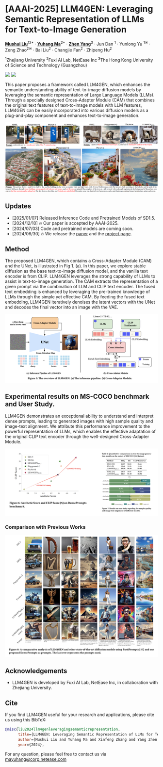 <h1>[AAAI-2025] LLM4GEN: Leveraging Semantic Representation of LLMs for Text-to-Image Generation</h1>

[**Mushui Liu**](https://xiaobul.github.io)<sup>12*</sup> · [**Yuhang Ma**](https://yuhang-ma.github.io/)<sup>2*</sup> · [**Zhen Yang**](https://zhenyangcs.github.io/)<sup>3</sup> · Jun Dan <sup>1</sup> · Yunlong Yu <sup>1✉</sup> · Zeng Zhao<sup>2✉</sup> · Bai Liu<sup>2</sup> · Changjie Fan<sup>2</sup> · Zhipeng Hu<sup>2</sup>             

<sup>1</sup>Zhejiang University <sup>2</sup>Fuxi AI Lab, NetEase Inc <sup>3</sup>The Hong Kong University of Science and Technology (Guangzhou)


<a href='https://xiaobul.github.io/LLM4GEN/'><img src='https://img.shields.io/badge/Project-Page-green'></a>
<a href='https://arxiv.org/pdf/2407.00737'><img src='https://img.shields.io/badge/Arxiv-Paper-red'></a>

</div>

This paper proposes a framework called LLM4GEN, which enhances the semantic understanding ability of text-to-image diffusion models by leveraging the semantic representation of Large Language Models (LLMs). Through a specially designed Cross-Adapter Module (CAM) that combines the original text features of text-to-image models with LLM features, LLM4GEN can be easily incorporated into various diffusion models as a plug-and-play component and enhances text-to-image generation. 

<img src='images/intro-1.jpg'>

## Updates
- [2025/01/07] Released Inference Code and Pretrained Models of SD1.5.
- [2024/12/10] 🔥 Our paper is accepted by AAAI-2025.
- [2024/07/03] Code and pretrained models are coming soon.
- [2024/06/30] 🔥 We release the [paper](https://arxiv.org/pdf/2407.00737) and the [project page](https://xiaobul.github.io/LLM4GEN/).

## Method

The proposed LLM4GEN, which contains a Cross-Adapter Module (CAM) and the UNet, is illustrated in Fig 1. (a). In this paper, we explore stable diffusion as the base text-to-image diffusion model, and the vanilla text encoder is from CLIP. LLM4GEN leverages the strong capability of LLMs to assist in text-to-image generation. The CAM extracts the representation of a given prompt via the combination of LLM and CLIP text encoder. The fused text embedding is enhanced by leveraging the pre-trained knowledge of LLMs through the simple yet effective CAM. By feeding the fused text embedding, LLM4GEN iteratively denoises the latent vectors with the UNet and decodes the final vector into an image with the VAE.

<img src='images/1.png'>

## Experimental results on MS-COCO benchmark and User Study.

LLM4GEN demonstrates an exceptional ability to understand and interpret dense prompts, leading to generated images with high sample quality and image-text alignment. We attribute this performance improvement to the powerful representation of LLMs, which enables the effective adaptation of the original CLIP text encoder through the well-designed Cross-Adapter Module.

<img src='images/result1.png'>

### Comparison with Previous Works

<p align="center">
  <img src="images/7.png">
</p>

<!-- ### Extended Application

LLM4GEN can be inserted into any stable-diffusion model and works well with other exsiting tools.

<p align="center">
  <img src="assert/application.png">
</p> -->




## Acknowledgements
- LLM4GEN is developed by Fuxi AI Lab, NetEase Inc, in collaboration with Zhejiang University.



## Cite
If you find LLM4GEN useful for your research and applications, please cite us using this BibTeX:

```bibtex
@misc{liu2024llm4genleveragingsemanticrepresentation,
      title={LLM4GEN: Leveraging Semantic Representation of LLMs for Text-to-Image Generation}, 
      author={Mushui Liu and Yuhang Ma and Xinfeng Zhang and Yang Zhen and Zeng Zhao and Zhipeng Hu and Bai Liu and Changjie Fan},
      year={2024},

```

For any question, please feel free to contact us via mayuhang@corp.netease.com
